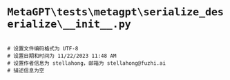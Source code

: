 # `MetaGPT\tests\metagpt\serialize_deserialize\__init__.py`

```

# 设置文件编码格式为 UTF-8
# 设置日期和时间为 11/22/2023 11:48 AM
# 设置作者信息为 stellahong，邮箱为 stellahong@fuzhi.ai
# 描述信息为空

```